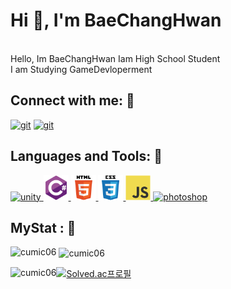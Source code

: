 <h1 align="left">Hi 👋, I'm BaeChangHwan</h1>

<br>
Hello, Im BaeChangHwan Iam High School Student<br>
  I am Studying GameDevloperment

## Connect with me: :email:
<a href="https://cumic06.github.io/"><img alt="git" src ="https://img.shields.io/badge/Portfolio [click]-white.svg?&style=for-the-badge&logo=GitHub&logoColor=181717"/></a> 
<a href="https://judicious-count-94f.notion.site/27e9ef76db0645cf9d7dd0258e98393d?pvs=4"><img alt="git" src ="https://img.shields.io/badge/Notion-191919.svg?&style=for-the-badge&logo=Notion&logoColor=ffffff"/></a>
<p align="left">
</p>

## Languages and Tools: :wrench:
<p align="left"> <a href="https://unity.com/" target="_blank" rel="noreferrer"> <img src="https://s26.q4cdn.com/977690160/files/design/U_Logo_White_RGB_1C.png" alt="unity" width="120" height="40"/> </a> 
  <a href="https://www.w3schools.com/cs/" target="_blank" rel="noreferrer"> <img src="https://raw.githubusercontent.com/devicons/devicon/master/icons/csharp/csharp-original.svg" alt="csharp" width="40" height="40"/> </a> 
  <a href="https://www.w3.org/html/" target="_blank" rel="noreferrer"> <img src="https://raw.githubusercontent.com/devicons/devicon/master/icons/html5/html5-original-wordmark.svg" alt="html5" width="40" height="40"/> </a> 
  <a href="https://www.w3schools.com/css/" target="_blank" rel="noreferrer"> <img src="https://raw.githubusercontent.com/devicons/devicon/master/icons/css3/css3-original-wordmark.svg" alt="css3" width="40" height="40"/> </a> 
  <a href="https://developer.mozilla.org/en-US/docs/Web/JavaScript" target="_blank" rel="noreferrer"> <img src="https://raw.githubusercontent.com/devicons/devicon/master/icons/javascript/javascript-original.svg" alt="javascript" width="40" height="40"/> </a> 
  <a href="https://www.photoshop.com/en" target="_blank" rel="noreferrer"> <img src="https://logolook.net/wp-content/uploads/2023/10/Photoshop-Logo-2015.png" alt="photoshop" width="70" height="40"/> </a> </p>

## MyStat : :crown:
<p><img align="left" src="https://github-readme-stats.vercel.app/api/top-langs?username=cumic06&show_icons=true&locale=en&layout=compact" alt="cumic06" /></p>

<p>&nbsp;<img align="center" src="https://github-readme-stats.vercel.app/api?username=cumic06&show_icons=true&locale=en" alt="cumic06" /></p>

<p><img align="left" src="https://github-readme-streak-stats.herokuapp.com/?user=cumic06&" alt="cumic06" /></p>

[![Solved.ac프로필](http://mazassumnida.wtf/api/v2/generate_badge?boj=cumic)](https://solved.ac/cumic) 
